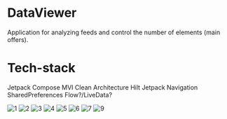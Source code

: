 # DataViewer
Application for analyzing feeds and control the number of elements (main offers).
# Tech-stack
Jetpack Compose
MVI
Clean Architecture
Hilt
Jetpack Navigation
SharedPreferences
Flow?/LiveData?

![1](https://github.com/G-Dashkin/DataViewer/assets/76224564/f1ffc26f-a2b2-4704-b995-26e81c97aef1)
![2](https://github.com/G-Dashkin/DataViewer/assets/76224564/1300945f-11b6-4c7d-b34c-e8b67b8272fa)
![3](https://github.com/G-Dashkin/DataViewer/assets/76224564/ae6aeb22-7f92-4221-8025-6152e9fc1a5a)
![4](https://github.com/G-Dashkin/DataViewer/assets/76224564/e91d90f9-0b9c-415e-8e5d-bddfa12c2335)
![5](https://github.com/G-Dashkin/DataViewer/assets/76224564/8eab2d8f-de08-4d81-8c35-15fcd8e2f73f)
![6](https://github.com/G-Dashkin/DataViewer/assets/76224564/de2322ac-2a64-4849-a7b8-6a14bbfb0b10)
![7](https://github.com/G-Dashkin/DataViewer/assets/76224564/0c299f92-9ef4-4c8a-b441-5b7578a54a9b)
![9](https://github.com/G-Dashkin/DataViewer/assets/76224564/370c8783-32b1-42f6-973e-a5ec09c31c43)
